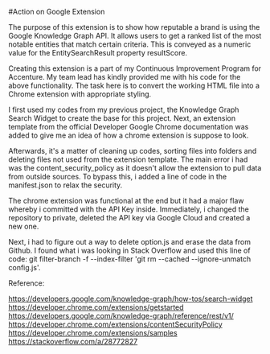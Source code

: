 #Action on Google Extension

The purpose of this extension is to show how reputable a brand is using the
Google Knowledge Graph API. It allows users to get a ranked list of the most notable entities that match certain criteria. This is conveyed as a numeric value for the EntitySearchResult property resultScore. 

Creating this extension is a part of my Continuous Improvement Program for Accenture. My team lead has kindly provided me with his code for the above functionality. The task here is to convert the working HTML file into a Chrome extension with appropriate styling.


I first used my codes from my previous project, the Knowledge Graph Search Widget to create the base for this project. Next, an extension template from the official Developer Google Chrome documentation was added to give me an idea of how a chrome extension is suppose to look. 

Afterwards, it's a matter of cleaning up codes, sorting files into folders and deleting files not used from the extension template. The main error i had was the content_security_policy as it doesn't allow the extension to pull data from outside sources. To bypass this, i added a line of code in the manifest.json to relax the security. 

The chrome extension was functional at the end but it had a major flaw whereby i committed with the API Key inside. Immediately, i changed the repository to private, deleted the API key via Google Cloud and created a new one. 

Next, i had to figure out a way to delete option.js and erase the data from Github. I found what i was looking in Stack Overflow and used this line of code: git filter-branch -f --index-filter 'git rm --cached --ignore-unmatch config.js'. 

Reference:

https://developers.google.com/knowledge-graph/how-tos/search-widget
https://developer.chrome.com/extensions/getstarted
https://developers.google.com/knowledge-graph/reference/rest/v1/
https://developer.chrome.com/extensions/contentSecurityPolicy
https://developer.chrome.com/extensions/samples
https://stackoverflow.com/a/28772827

